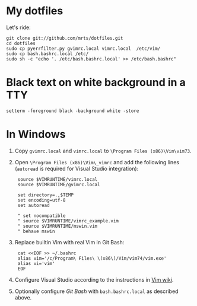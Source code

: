 # My dotfiles

Let's ride:

    git clone git://github.com/mrts/dotfiles.git
    cd dotfiles
    sudo cp pyerrfilter.py gvimrc.local vimrc.local  /etc/vim/
    sudo cp bash.bashrc.local /etc/
    sudo sh -c "echo '. /etc/bash.bashrc.local' >> /etc/bash.bashrc"

# Black text on white background in a TTY

    setterm -foreground black -background white -store

# In Windows

1. Copy `gvimrc.local` and `vimrc.local` to `\Program Files (x86)\Vim\vim73`.

1. Open `\Program Files (x86)\Vim\_vimrc` and add the following lines
   (`autoread` is required for Visual Studio integration):

        source $VIMRUNTIME/vimrc.local
        source $VIMRUNTIME/gvimrc.local
        
        set directory=.,$TEMP
        set encoding=utf-8
        set autoread
        
        " set nocompatible
        " source $VIMRUNTIME/vimrc_example.vim
        " source $VIMRUNTIME/mswin.vim
        " behave mswin

1. Replace builtin Vim with real Vim in Git Bash:

        cat <<EOF >> ~/.bashrc
        alias vim='/c/Program\ Files\ \(x86\)/Vim/vim74/vim.exe'
        alias vi='vim'
        EOF

1. Configure Visual Studio according to the instructions in
   [Vim wiki](http://vim.wikia.com/wiki/Integrate_gvim_with_Visual_Studio).

1. Optionally configure *Git Bash* with `bash.bashrc.local` as described above.
